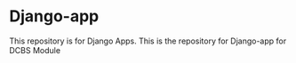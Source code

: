 # Django-app
This repository is for Django Apps.
This is the
repository for Django-app for DCBS Module
